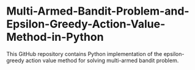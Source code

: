 # Multi-Armed-Bandit-Problem-and-Epsilon-Greedy-Action-Value-Method-in-Python
This GitHub repository contains Python implementation of the epsilon-greedy action value method for solving multi-armed bandit problem.
